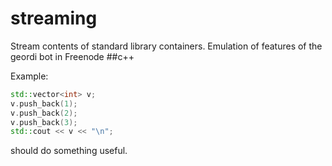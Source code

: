 streaming
=========

Stream contents of standard library containers.
Emulation of features of the geordi bot in Freenode ##c++

Example:
```C++
std::vector<int> v;
v.push_back(1);
v.push_back(2);
v.push_back(3);
std::cout << v << "\n";
```
should do something useful.


